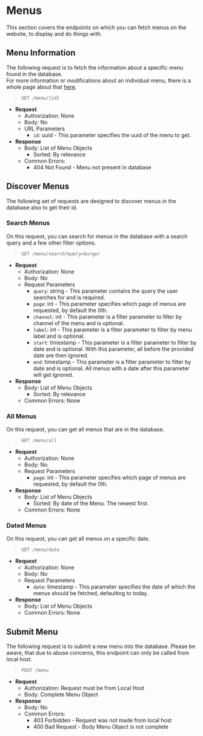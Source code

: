 # Menus

This section covers the endpoints on which you can fetch menus on the website, to display and do things with.

## Menu Information

The following request is to fetch the information about a specific menu found in the database. <br>
For more information or modifications about an individual menu, there is a whole page about that [here]().
> ```GET /menu/{id}```

* **Request**
    * Authorization: None
    * Body: No
    * URL Parameters
        * ```id```: uuid - This parameter specifies the uuid of the menu to get.
* **Response**
    * Body: List of Menu Objects
        * Sorted: By relevance
    * Common Errors:
        * 404 Not Found - Menu not present in database

## Discover Menus

The following set of requests are designed to discover menus in the database also to get their id.

### Search Menus

On this request, you can search for menus in the database with a search query and a few other filter options.
> ```GET /menu/search?query=burger```

* **Request**
    * Authorization: None
    * Body: No
    * Request Parameters
        * ```query```: string - This parameter contains the query the user searches for and is required.
        * ```page```: int - This parameter specifies which page of menus are requested, by default the 0th.
        * ```channel```: int - This parameter is a filter parameter to filter by channel of the menu and is optional.
        * ```label```: int - This parameter is a filter parameter to filter by menu label and is optional.
        * ```start```: timestamp - This parameter is a filter parameter to filter by date and is optional. With this
          parameter, all before the provided date are then ignored.
        * ```end```: timestamp - This parameter is a filter parameter to filter by date and is optional. All menus with
          a date after this parameter will get ignored.
* **Response**
    * Body: List of Menu Objects
        * Sorted: By relevance
    * Common Errors: None

### All Menus

On this request, you can get all menus that are in the database.
> ```GET /menu/all```

* **Request**
    * Authorization: None
    * Body: No
    * Request Parameters
        * ```page```: int - This parameter specifies which page of menus are requested, by default the 0th.
* **Response**
    * Body: List of Menu Objects
        * Sorted: By date of the Menu. The newest first.
    * Common Errors: None

### Dated Menus

On this request, you can get all menus on a specific date.
> ```GET /menu/date```

* **Request**
    * Authorization: None
    * Body: No
    * Request Parameters
        * ```date```: timestamp - This parameter specifies the date of which the menus should be fetched, defaulting to
          today.
* **Response**
    * Body: List of Menu Objects
    * Common Errors: None

## Submit Menu

The following request is to submit a new menu into the database. Please be aware, that due to abuse concerns, this
endpoint can only be called from local host.
> ```POST /menu```

* **Request**
    * Authorization: Request must be from Local Host
    * Body: Complete Menu Object
* **Response**
    * Body: No
    * Common Errors:
        * 403 Forbidden - Request was not made from local host
        * 400 Bad Request - Body Menu Object is not complete
